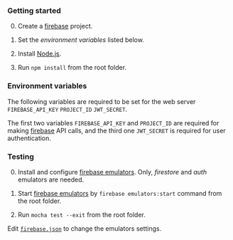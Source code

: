 ### Getting started

0. Create a [firebase](https://firebase.google.com/) project.

1. Set the *environment variables* listed below.

2. Install [Node.js](https://nodejs.org/).

3. Run `npm install` from the root folder.

### Environment variables 

The following variables are required to be set for the web server 
 `FIREBASE_API_KEY`
 `PROJECT_ID`
 `JWT_SECRET`.
 
 The first two variables  `FIREBASE_API_KEY` and `PROJECT_ID` are required for making [firebase](https://firebase.google.com/) API calls, and the third one `JWT_SECRET` is required for user authentication. 
 
 ### Testing
 
 0. Install and configure [firebase emulators](https://firebase.google.com/docs/emulator-suite/install_and_configure). Only, *firestore* and *auth* emulators are needed.

 1. Start [firebase emulators](https://firebase.google.com/docs/emulator-suite) by `firebase emulators:start` command from the root folder.
 
 1. Run `mocha test --exit` from the root folder.

Edit [`firebase.json`](https://github.com/rfulekjames/restaurant/blob/main/webserver/firebase.json) to change the emulators settings.
